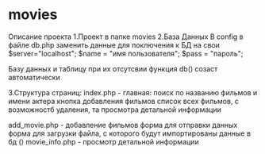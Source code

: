 # movies
Описание проекта
1.Проект в папке movies
2.База Данных
В config в файле  db.php  заменить данные для поключения к БД на свои
	$server="localhost";
	$name = "имя пользователя";
	$pass = "пароль";
	
Базу данных и таблицу при их отсутсвии функция  db() созаст автоматически


3.Структура страниц:
index.php - главная:
поиск по названию фильмов и имени актера
кнопка добавления фильмов
список всех фильмов, с возможностб удаления, та просмотра детальной информации

add_movie.php - добавление фильмов
форма для отправки данных
форма для загрузки файла, с которого будут импортированы данные в бд
()
movie_info.php - просмотр детальной информации


